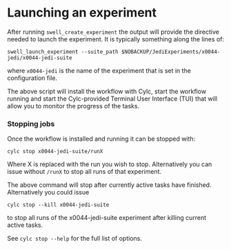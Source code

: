 # Launching an experiment

After running `swell_create_experiment` the output will provide the directive needed to launch the
experiment. It is typically something along the lines of:

```
swell_launch_experiment --suite_path $NOBACKUP/JediExperiments/x0044-jedi/x0044-jedi-suite
```

where `x0044-jedi` is the name of the experiment that is set in the configuration file.

The above script will install the workflow with Cylc, start the workflow running and start the
Cylc-provided Terminal User Interface (TUI) that will allow you to monitor the progress of the tasks.


### Stopping jobs

Once the workflow is installed and running it can be stopped with:

```
cylc stop x0044-jedi-suite/runX
```

Where X is replaced with the run you wish to stop. Alternatively you can issue without `/runX` to
stop all runs of that experiment.

The above command will stop after currently active tasks have finished. Alternatively you could issue

```
cylc stop --kill x0044-jedi-suite
```

to stop all runs of the x0044-jedi-suite experiment after killing current active tasks.

See `cylc stop --help` for the full list of options.
